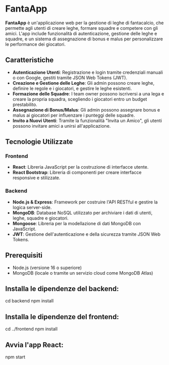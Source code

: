 # FantaApp

**FantaApp** è un'applicazione web per la gestione di leghe di fantacalcio, che permette agli utenti di creare leghe, formare squadre e competere con gli amici. L'app include funzionalità di autenticazione, gestione delle leghe e squadre, e un sistema di assegnazione di bonus e malus per personalizzare le performance dei giocatori.

## Caratteristiche

- **Autenticazione Utenti**: Registrazione e login tramite credenziali manuali o con Google, gestiti tramite JSON Web Tokens (JWT).
- **Creazione e Gestione delle Leghe**: Gli admin possono creare leghe, definire le regole e i giocatori, e gestire le leghe esistenti.
- **Formazione delle Squadre**: I team owner possono iscriversi a una lega e creare la propria squadra, scegliendo i giocatori entro un budget prestabilito.
- **Assegnazione di Bonus/Malus**: Gli admin possono assegnare bonus e malus ai giocatori per influenzare i punteggi delle squadre.
- **Invito a Nuovi Utenti**: Tramite la funzionalità "Invita un Amico", gli utenti possono invitare amici a unirsi all'applicazione.

## Tecnologie Utilizzate

### Frontend
- **React**: Libreria JavaScript per la costruzione di interfacce utente.
- **React Bootstrap**: Libreria di componenti per creare interfacce responsive e stilizzate.

### Backend
- **Node.js & Express**: Framework per costruire l'API RESTful e gestire la logica server-side.
- **MongoDB**: Database NoSQL utilizzato per archiviare i dati di utenti, leghe, squadre e giocatori.
- **Mongoose**: Libreria per la modellazione di dati MongoDB con JavaScript.
- **JWT**: Gestione dell'autenticazione e della sicurezza tramite JSON Web Tokens.

## Prerequisiti

- Node.js (versione 16 o superiore)
- MongoDB (locale o tramite un servizio cloud come MongoDB Atlas)



## Installa le dipendenze del backend:

cd backend
npm install


## Installa le dipendenze del frontend:
cd ../frontend
npm install

## Avvia l'app React:
npm start
